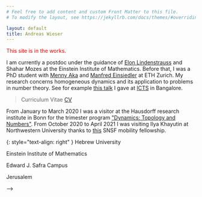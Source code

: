 ```yaml
---
# Feel free to add content and custom Front Matter to this file.
# To modify the layout, see https://jekyllrb.com/docs/themes/#overriding-theme-defaults

layout: default
title: Andreas Wieser
---
```


<p style="color:red">
This site is in the works.
</p>


I am currently a postdoc under the guidance of <a href="http://www.ma.huji.ac.il/~elon/">Elon Lindenstrauss</a>	and Shahar Mozes at the Einstein Institute of Mathematics.
Before that, I was a PhD student with <a href="https://people.math.ethz.ch/~menashea/">Menny Aka</a> and <a href="https://people.math.ethz.ch/~einsiedl/">Manfred Einsiedler</a> at ETH Zurich.
My research concerns homogeneous dynamics and its application to problems in number theory.
See for example <a href="https://www.youtube.com/watch?v=ejUHAPYKRGU">this talk</a> I gave at <a href="https://www.icts.res.in/program/etds2019">ICTS</a> in Bangalore.

> Curriculum Vitae  [CV](cv_AW.pdf)


From January to March 2020 I was a visitor at the Hausdorff research institute in Bonn for the trimester program <a href="https://www.him.uni-bonn.de/programs/future-programs/future-trimester-programs/dynamics-topology-and-numbers/description/">"Dynamics: Topology and Numbers"</a>.
From October 2020 to April 2021 I was visiting Ilya Khayutin at Northwestern University thanks to <a href="http://p3.snf.ch/Project-195737">this</a> SNSF mobility fellowship.


{: style="text-align: right" }
Hebrew University

Einstein Institute of Mathematics

Edward J. Safra Campus

Jerusalem

<!--
<div id="right">

- Hebrew University
- Einstein Institute of Mathematics

<ul float="right">

<li> Hebrew University
<li> Einstein Institute of Mathematics

</ul>


<table>

<tr> <td>Hebrew University</td></tr>
<tr><td>Einstein Institute of Mathematics</td></tr>
<tr><td> Edward J. Safra Campus</td></tr>
<tr><td>Jerusalem</td>

</table>

<!--
<table>
<tr><td><bold>Email:</bold> first.lastname (at) mail.huji.ac.il</td> </tr>
<tr><td><bold>Phone:</bold> currently no office phone</td> </tr>
<tr><td><bold>Office:</bold> Manchester building 306</td> </tr>
</table>
-->

</div>
-->
